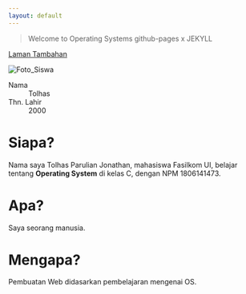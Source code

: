 ```yaml
---
layout: default
---
```


>Welcome to Operating Systems github-pages x JEKYLL

[Laman Tambahan](./URLs)

![Foto_Siswa](https://media-exp1.licdn.com/dms/image/C5603AQE80dEGURX6kg/profile-displayphoto-shrink_200_200/0?e=1597276800&v=beta&t=xyRrrB07qOL02g2TXonAxe5QE4oSQzOMEALYfzrb_6U)

<dl>
<dt>Nama</dt>
<dd>Tolhas</dd>
<dt>Thn. Lahir</dt>
<dd>2000</dd>
</dl>


# Siapa?

Nama saya Tolhas Parulian Jonathan, mahasiswa Fasilkom UI, belajar tentang **Operating System** di kelas C, dengan NPM 1806141473. 

# Apa?

Saya seorang manusia.

# Mengapa?

Pembuatan Web didasarkan pembelajaran mengenai OS.